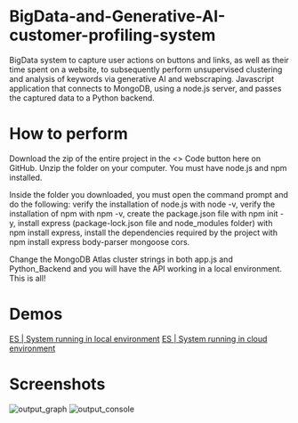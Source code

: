 # BigData-and-Generative-AI-customer-profiling-system
BigData system to capture user actions on buttons and links, as well as their time spent on a website, to subsequently perform unsupervised clustering and analysis of keywords via generative AI and webscraping. Javascript application that connects to MongoDB, using a node.js server, and passes the captured data to a Python backend.

# How to perform
Download the zip of the entire project in the <> Code button here on GitHub. Unzip the folder on your computer. You must have node.js and npm installed.

Inside the folder you downloaded, you must open the command prompt and do the following: verify the installation of node.js with node -v, verify the installation of npm with npm -v, create the package.json file with npm init -y, install express (package-lock.json file and node_modules folder) with npm install express, install the dependencies required by the project with npm install express body-parser mongoose cors.

Change the MongoDB Atlas cluster strings in both app.js and Python_Backend and you will have the API working in a local environment. This is all!

# Demos
[ES | System running in local environment](https://www.youtube.com/watch?v=JTmGPEqoBdQ)
[ES | System running in cloud environment](https://www.youtube.com/watch?v=0a_LojiBjvs)


# Screenshots
![output_graph](https://drive.google.com/uc?id=1fvnF7iMIKpL52nuB3O0544mdMAL4pDjB)
![output_console](https://drive.google.com/uc?id=1-mhN5yXAfFUT3zYzjX9CLUk7Zx_vI249)
